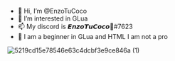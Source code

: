 - 👋 Hi, I’m @EnzoTuCoco
- 👀 I’m interested in GLua
- 📫 My discord is 𝙀𝙣𝙯𝙤𝙏𝙪𝘾𝙤𝙘𝙤🙊#7623
- 🧒 I am a beginner in GLua and HTML I am not a pro


![5219cd15e78546e63c4dcbf3e9ce846a (1)](https://user-images.githubusercontent.com/96349426/210223164-4e0a155b-4363-4e67-8202-c985ca9d1afe.jpg)
